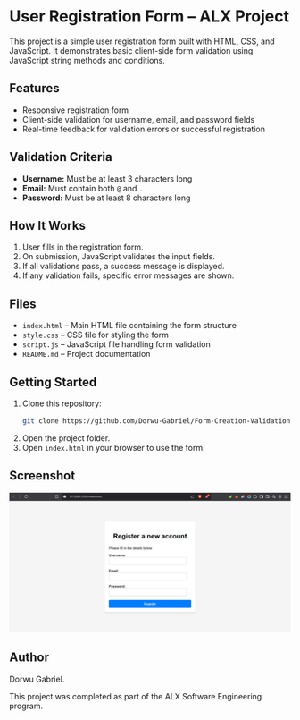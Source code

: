 # User Registration Form – ALX Project

This project is a simple user registration form built with HTML, CSS, and JavaScript. It demonstrates basic client-side form validation using JavaScript string methods and conditions.

## Features

- Responsive registration form
- Client-side validation for username, email, and password fields
- Real-time feedback for validation errors or successful registration

## Validation Criteria

- **Username:** Must be at least 3 characters long
- **Email:** Must contain both `@` and `.`
- **Password:** Must be at least 8 characters long

## How It Works

1. User fills in the registration form.
2. On submission, JavaScript validates the input fields.
3. If all validations pass, a success message is displayed.
4. If any validation fails, specific error messages are shown.

## Files

- `index.html` – Main HTML file containing the form structure
- `style.css` – CSS file for styling the form
- `script.js` – JavaScript file handling form validation
- `README.md` – Project documentation

## Getting Started

1. Clone this repository:
    ```sh
    git clone https://github.com/Dorwu-Gabriel/Form-Creation-Validation
    ```
2. Open the project folder.
3. Open `index.html` in your browser to use the form.

## Screenshot


![Screenshot of User Registration Form](https://github.com/Dorwu-Gabriel/Form-Creation-Validation/blob/main/Form-Design.png)


## Author
Dorwu Gabriel.

This project was completed as part of the ALX Software Engineering program.
